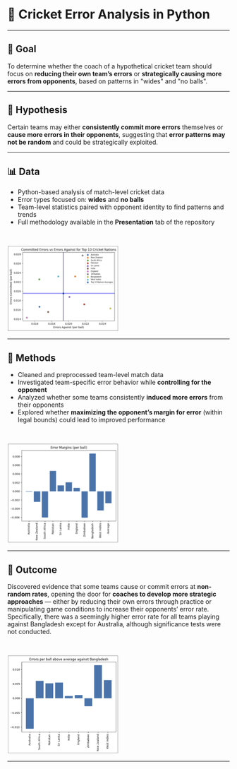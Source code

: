 # 🏏 Cricket Error Analysis in Python

---

## 🎯 Goal

To determine whether the coach of a hypothetical cricket team should focus on **reducing their own team’s errors** or **strategically causing more errors from opponents**, based on patterns in "wides" and "no balls".

---

## 🧠 Hypothesis

Certain teams may either **consistently commit more errors** themselves or **cause more errors in their opponents**, suggesting that **error patterns may not be random** and could be strategically exploited.

---

## 📊 Data

- Python-based analysis of match-level cricket data  
- Error types focused on: **wides** and **no balls**  
- Team-level statistics paired with opponent identity to find patterns and trends  
- Full methodology available in the **Presentation** tab of the repository

&nbsp;

<img src="Visuals/Top10ScatterPlot.png" alt="Intervals" width="50%">

---

## 🧪 Methods

- Cleaned and preprocessed team-level match data  
- Investigated team-specific error behavior while **controlling for the opponent**  
- Analyzed whether some teams consistently **induced more errors** from their opponents  
- Explored whether **maximizing the opponent’s margin for error** (within legal bounds) could lead to improved performance

&nbsp;

<img src="Visuals/ErrorMargins.png" alt="Intervals" width="50%">

---

## 🏁 Outcome

Discovered evidence that some teams cause or commit errors at **non-random rates**, opening the door for **coaches to develop more strategic approaches** — either by reducing their own errors through practice or manipulating game conditions to increase their opponents’ error rate. Specifically, there was a seemingly higher error rate for all teams playing against Bangladesh except for Australia, although significance tests were not conducted. 

&nbsp;

<img src="Visuals/ErrorsPerBallBangladesh.png" alt="Intervals" width="50%">

---
